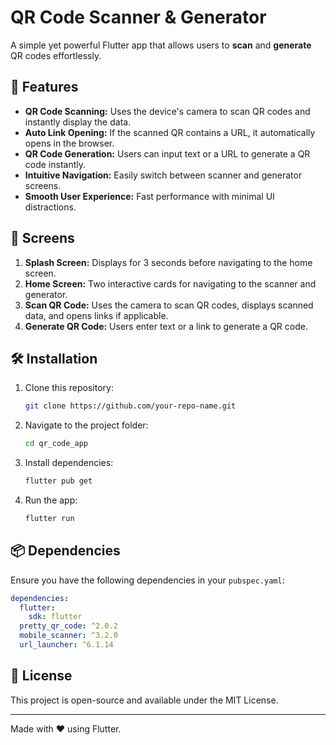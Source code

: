 # QR Code Scanner & Generator

A simple yet powerful Flutter app that allows users to **scan** and **generate** QR codes effortlessly.

## 🚀 Features

- **QR Code Scanning:** Uses the device's camera to scan QR codes and instantly display the data.
- **Auto Link Opening:** If the scanned QR contains a URL, it automatically opens in the browser.
- **QR Code Generation:** Users can input text or a URL to generate a QR code instantly.
- **Intuitive Navigation:** Easily switch between scanner and generator screens.
- **Smooth User Experience:** Fast performance with minimal UI distractions.

## 📱 Screens

1. **Splash Screen:** Displays for 3 seconds before navigating to the home screen.
2. **Home Screen:** Two interactive cards for navigating to the scanner and generator.
3. **Scan QR Code:** Uses the camera to scan QR codes, displays scanned data, and opens links if applicable.
4. **Generate QR Code:** Users enter text or a link to generate a QR code.

## 🛠️ Installation

1. Clone this repository:
   ```sh
   git clone https://github.com/your-repo-name.git
   ```
2. Navigate to the project folder:
   ```sh
   cd qr_code_app
   ```
3. Install dependencies:
   ```sh
   flutter pub get
   ```
4. Run the app:
   ```sh
   flutter run
   ```

## 📦 Dependencies

Ensure you have the following dependencies in your `pubspec.yaml`:

```yaml
dependencies:
  flutter:
    sdk: flutter
  pretty_qr_code: ^2.0.2
  mobile_scanner: ^3.2.0
  url_launcher: ^6.1.14
```

## 🔗 License

This project is open-source and available under the MIT License.

---
Made with ❤️ using Flutter.

